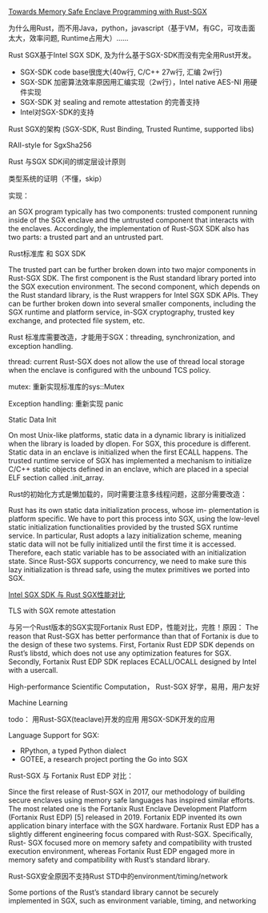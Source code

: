 [Towards Memory Safe Enclave Programming with Rust-SGX](https://dingelish.com/ccs19.pdf)


为什么用Rust，而不用Java，python，javascript（基于VM，有GC，可攻击面太大，效率问题, Runtime占用大）......

Rust SGX基于Intel SGX SDK, 及为什么基于SGX-SDK而没有完全用Rust开发。

- SGX-SDK code base很庞大(40w行, C/C++ 27w行, 汇编 2w行)
- SGX-SDK 加密算法效率原因用汇编实现（2w行），Intel native AES-NI 用硬件实现
- SGX-SDK 对 sealing and remote attestation 的完善支持
- Intel对SGX-SDK的支持

Rust SGX的架构 (SGX-SDK, Rust Binding, Trusted Runtime, supported libs)

RAII-style for SgxSha256

Rust 与SGX SDK间的绑定层设计原则

类型系统的证明（不懂，skip）

实现：

an SGX program typically has two components: trusted component running inside of the SGX enclave and the untrusted component that interacts with the enclaves. Accordingly, the implementation of Rust-SGX SDK also has two parts: a trusted part and an untrusted part.

Rust标准库 和 SGX SDK

The trusted part can be further broken down into two major components in Rust-SGX SDK. The first component is the Rust standard library ported into the SGX execution environment. The second component, which depends on the Rust standard library, is the Rust wrappers for Intel SGX SDK APIs. They can be further broken down into several smaller components, including the SGX runtime and platform service, in-SGX cryptography, trusted key exchange, and protected file system, etc.

Rust 标准库需要改造，才能用于SGX：threading, synchronization, and exception handling.

thread: current Rust-SGX does not allow the use of thread local storage when the enclave is
configured with the unbound TCS policy.

mutex: 重新实现标准库的sys::Mutex

Exception handling: 重新实现 panic


Static Data Init

On most Unix-like platforms, static data in a dynamic library is initialized when the library is loaded by dlopen. For SGX, this procedure is different. Static data in an enclave is initialized when the first ECALL happens. The trusted runtime service of SGX has implemented a mechanism to initialize C/C++ static objects defined in an enclave, which are placed in a special ELF section called .init_array.

Rust的初始化方式是懒加载的，同时需要注意多线程问题，这部分需要改造：

Rust has its own static data initialization process, whose im- plementation is platform specific. We have to port this process into SGX, using the low-level static initialization functionalities provided by the trusted SGX runtime service. In particular, Rust adopts a lazy initialization scheme, meaning static data will not be fully initialized until the first time it is accessed. Therefore, each static variable has to be associated with an initialization state. Since Rust-SGX supports concurrency, we need to make sure this lazy initialization is thread safe, using the mutex primitives we ported into SGX.

[Intel SGX SDK 与 Rust SGX性能对比](https://github.com/mesalock-linux/rust-sgx-benchmark)

TLS with SGX remote attestation

与另一个Rust版本的SGX实现Fortanix Rust EDP，性能对比，完胜！原因：
The reason that Rust-SGX has better performance than that of Fortanix is due to the design of these two systems. First, Fortanix Rust EDP SDK depends on Rust’s libstd, which does not use any optimization features for SGX. Secondly, Fortanix Rust EDP SDK replaces ECALL/OCALL designed by Intel with a usercall.

High-performance Scientific Computation， Rust-SGX 好学，易用，用户友好

Machine Learning

todo：
用Rust-SGX(teaclave)开发的应用
用SGX-SDK开发的应用

Language Support for SGX:

- RPython, a typed Python dialect
- GOTEE, a research project porting the Go into SGX

Rust-SGX 与 Fortanix Rust EDP 对比：

Since the first release of Rust-SGX in 2017, our methodology of building secure enclaves using memory safe languages has inspired similar efforts. The most related one is the Fortanix Rust Enclave Development Platform (Fortanix Rust EDP) [5] released in 2019. Fortanix EDP invented its own application binary interface with the SGX hardware. Fortanix Rust EDP has a slightly different engineering focus compared with Rust-SGX. Specifically, Rust- SGX focused more on memory safety and compatibility with trusted execution environment, whereas Fortanix Rust EDP engaged more in memory safety and compatibility with Rust’s standard library.

Rust-SGX安全原因不支持Rust STD中的environment/timing/network

Some portions of the Rust’s standard library cannot be securely implemented in SGX, such as environment variable, timing, and networking

